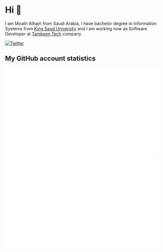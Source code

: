 # Hi 👋

I am Moath Alhajri from Saudi Arabia, I have bachelor degree in Information Systems from [King Saud University](https://ksu.edu.sa/) and I am working now as Software Developer at [Tamkeen Tech](https://tamkeentech.sa/) company

<p>
    <a href="https://twitter.com/intent/follow?screen_name=dev_moath">
        <img alt="Twitter" src="https://img.shields.io/twitter/follow/dev_moath?color=blue&label=FOLLOW%20ME%20ON%20TWITTER&style=for-the-badge">
    </a>
</p>

## My GitHub account statistics

![](https://github.com/DevMoath/github-stats/blob/master/generated/overview.svg)
![](https://github.com/DevMoath/github-stats/blob/master/generated/languages.svg)
